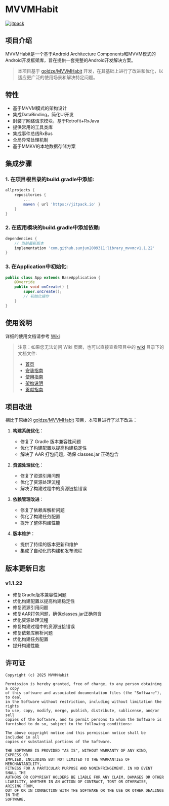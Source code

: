 # MVVMHabit

[![jitpack](https://jitpack.io/v/sunjun2009311/library_mvvm.svg)](https://jitpack.io/#sunjun2009311/library_mvvm)

## 项目介绍

MVVMHabit是一个基于Android Architecture Components和MVVM模式的Android开发框架库，旨在提供一套完整的Android开发解决方案。

> 本项目基于 [goldze/MVVMHabit](https://github.com/goldze/MVVMHabit) 开发，在其基础上进行了改进和优化，以适应更广泛的使用场景和解决特定问题。

## 特性

- 基于MVVM模式的架构设计
- 集成DataBinding，简化UI开发
- 封装了网络请求模块，基于Retrofit+RxJava
- 提供常用的工具类库
- 集成事件总线RxBus
- 全局异常处理机制
- 基于MMKV的本地数据存储方案

## 集成步骤

### 1. 在项目根目录的build.gradle中添加:

```gradle
allprojects {
    repositories {
        ...
        maven { url 'https://jitpack.io' }
    }
}
```

### 2. 在应用模块的build.gradle中添加依赖:

```gradle
dependencies {
    // 当前最新版本
    implementation 'com.github.sunjun2009311:library_mvvm:v1.1.22'
}
```

### 3. 在Application中初始化:

```java
public class App extends BaseApplication {
    @Override
    public void onCreate() {
        super.onCreate();
        // 初始化操作
    }
}
```

## 使用说明

详细的使用文档请参考 [Wiki](https://github.com/sunjun2009311/library_mvvm/blob/master/wiki/Home.md)

> 注意：如果您无法访问 Wiki 页面，也可以直接查看项目中的 [wiki](https://github.com/sunjun2009311/library_mvvm/blob/master/wiki/) 目录下的文档文件:
> - [首页](https://github.com/sunjun2009311/library_mvvm/blob/master/wiki/Home.md)
> - [安装指南](https://github.com/sunjun2009311/library_mvvm/blob/master/wiki/Installation.md)
> - [使用指南](https://github.com/sunjun2009311/library_mvvm/blob/master/wiki/Usage.md)
> - [架构说明](https://github.com/sunjun2009311/library_mvvm/blob/master/wiki/Architecture.md)
> - [贡献指南](https://github.com/sunjun2009311/library_mvvm/blob/master/wiki/Contributing.md)

## 项目改进

相比于原始的 [goldze/MVVMHabit](https://github.com/goldze/MVVMHabit) 项目，本项目进行了以下改进：

1. **构建系统优化**：
   - 修复了 Gradle 版本兼容性问题
   - 优化了构建配置以提高构建稳定性
   - 解决了 AAR 打包问题，确保 classes.jar 正确包含

2. **资源处理优化**：
   - 修复了资源引用问题
   - 优化了资源处理流程
   - 解决了构建过程中的资源链接错误

3. **依赖管理改进**：
   - 修复了依赖库解析问题
   - 优化了构建任务配置
   - 提升了整体构建性能

4. **版本维护**：
   - 提供了持续的版本更新和维护
   - 集成了自动化的构建和发布流程

## 版本更新日志

### v1.1.22
- 修复Gradle版本兼容性问题
- 优化构建配置以提高构建稳定性
- 修复资源引用问题
- 修复AAR打包问题，确保classes.jar正确包含
- 优化资源处理流程
- 修复构建过程中的资源链接错误
- 修复依赖库解析问题
- 优化构建任务配置
- 提升构建性能

## 许可证

```
Copyright (c) 2025 MVVMHabit

Permission is hereby granted, free of charge, to any person obtaining a copy
of this software and associated documentation files (the "Software"), to deal
in the Software without restriction, including without limitation the rights
to use, copy, modify, merge, publish, distribute, sublicense, and/or sell
copies of the Software, and to permit persons to whom the Software is
furnished to do so, subject to the following conditions:

The above copyright notice and this permission notice shall be included in all
copies or substantial portions of the Software.

THE SOFTWARE IS PROVIDED "AS IS", WITHOUT WARRANTY OF ANY KIND, EXPRESS OR
IMPLIED, INCLUDING BUT NOT LIMITED TO THE WARRANTIES OF MERCHANTABILITY,
FITNESS FOR A PARTICULAR PURPOSE AND NONINFRINGEMENT. IN NO EVENT SHALL THE
AUTHORS OR COPYRIGHT HOLDERS BE LIABLE FOR ANY CLAIM, DAMAGES OR OTHER
LIABILITY, WHETHER IN AN ACTION OF CONTRACT, TORT OR OTHERWISE, ARISING FROM,
OUT OF OR IN CONNECTION WITH THE SOFTWARE OR THE USE OR OTHER DEALINGS IN THE
SOFTWARE.
```